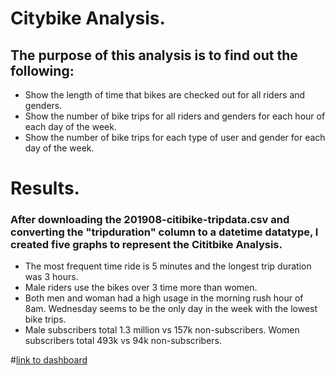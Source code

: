 # Citybike Analysis.
## The purpose of this analysis is to find out the following:
- Show the length of time that bikes are checked out for all riders and genders.
- Show the number of bike trips for all riders and genders for each hour of each day of the week.
- Show the number of bike trips for each type of user and gender for each day of the week.

# Results.
### After downloading the 201908-citibike-tripdata.csv and converting the "tripduration" column to a datetime datatype, I created five graphs to represent the Cititbike Analysis.  
- The most frequent time ride is 5 minutes and the longest trip duration was 3 hours.
- Male riders use the bikes over 3 time more than women.  
- Both men and woman had a high usage in the morning rush hour of 8am.  Wednesday seems to be the only day in the week with the lowest bike trips.
- Male subscribers total 1.3 million vs 157k non-subscribers.  Women subscribers total 493k vs 94k non-subscribers.

#[link to dashboard](https://public.tableau.com/app/profile/ramon.alonso/viz/Challenge14_16637857348880/Story4?publish=yes)
